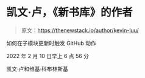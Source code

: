 # 凯文·卢，《新书库》的作者

> 原文：<https://thenewstack.io/author/kevin-luu/>

如何在子模块更新时触发 GitHub 动作

2022 年 2 月 10 日早上 6 点 56 分

凯文·卢和维基·科布林斯基